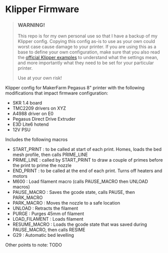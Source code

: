 # Klipper Firmware

> ### WARNING!
> This repo is for my own personal use so that I have a backup of my Klipper config.  Copying this config as-is
> to use as your own could worst case cause damage to your printer.  If you are using this as a base to define
> your own configuration, make sure that you also read the [official Klipper examples](https://github.com/KevinOConnor/klipper/blob/master/config/example-extras.cfg) to understand what the 
> settings mean, and more importantly what they need to be set for your particular printer.
>
> Use at your own risk!

Klipper config for MakerFarm Pegasus 8" printer with the following modifications that impact firmware configuration:
- SKR 1.4 board
- TMC2209 drivers on XYZ
- A4988 driver on E0
- Pegasus Direct Drive Extruder
- E3D Lite6 hotend
- 12V PSU

Includes the following macros
- START_PRINT : to be called at start of each print.  Homes, loads the bed mesh profile, then calls PRIME_LINE
- PRIME_LINE : called by START_PRINT to draw a couple of primes before the print to prime the nozzle
- END_PRINT : to be called at the end of each print.  Turns off heaters and motors
- M600 : Load filament macro (calls PAUSE_MACRO then UNLOAD macros)
- PAUSE_MACRO : Saves the gcode state, calls PAUSE, then PARK_MACRO
- PARK_MACRO : Moves the nozzle to a safe location
- UNLOAD : Retracts the filament
- PURGE : Purges 45mm of filament
- LOAD_FILAMENT : Loads filament
- RESUME_MACRO : Loads the gcode state that was saved during PAUSE_MACRO, then calls RESIME
- G29 : Automatic bed levelling

Other points to note:
TODO
